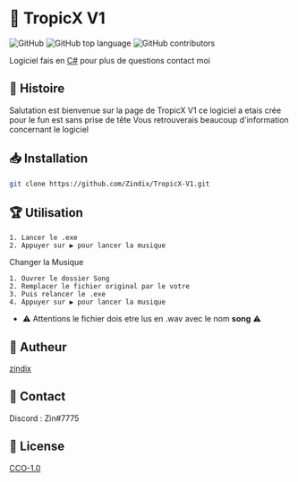 # 🌴 TropicX V1

![GitHub](https://img.shields.io/github/license/Zindix/TropicX-V1) ![GitHub top language](https://img.shields.io/github/languages/top/Zindix/TropicX-V1) ![GitHub contributors](https://img.shields.io/github/contributors/Zindix/TropicX-V1)

Logiciel fais en [C#](https://learn.microsoft.com/fr-fr/dotnet/csharp/) pour plus de questions contact moi

## 🏰 Histoire


Salutation est bienvenue sur la page de TropicX V1 ce logiciel a etais crée pour le fun est sans prise de tête
Vous retrouverais beaucoup d'information concernant le logiciel

## 📥 Installation 


```bash
git clone https://github.com/Zindix/TropicX-V1.git
```

## 🏆 Utilisation

```
1. Lancer le .exe
2. Appuyer sur ▶ pour lancer la musique
```

Changer la Musique

```
1. Ouvrer le dossier Song
2. Remplacer le fichier original par le votre
3. Puis relancer le .exe
4. Appuyer sur ▶ pour lancer la musique
```

- ⚠️ Attentions le fichier dois etre lus en .wav avec le nom **song** ⚠️


## 👥 Autheur

[zindix](https://github.com/Zindix)


## 💭 Contact

Discord : Zin#7775


## 🔩 License

[CCO-1.0](https://creativecommons.org/publicdomain/zero/1.0/)
